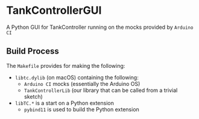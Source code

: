 # TankControllerGUI
A Python GUI for TankController running on the mocks provided by `Arduino CI`

## Build Process
The `Makefile` provides for making the following:
* `libtc.dylib` (on macOS) containing the following:
  * `Arduino CI` mocks (essentially the Arduino OS)
  * `TankControllerLib` (our library that can be called from a trivial sketch)
* `libTC.*` is a start on a Python extension
  * `pybind11` is used to build the Python extension

